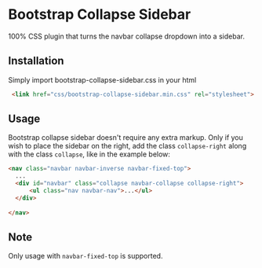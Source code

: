 Bootstrap Collapse Sidebar
===================
100% CSS plugin that turns the navbar collapse dropdown into a sidebar. 



Installation
-------------
Simply import bootstrap-collapse-sidebar.css in your html

```html
 <link href="css/bootstrap-collapse-sidebar.min.css" rel="stylesheet">
```

Usage
-------------
Bootstrap collapse sidebar doesn't require any extra markup.
Only if you wish to place the sidebar on the right,  add the class ```collapse-right``` along with the class ```collapse```, like in the example below:
```html
<nav class="navbar navbar-inverse navbar-fixed-top">
  ...
  <div id="navbar" class="collapse navbar-collapse collapse-right">
      <ul class="nav navbar-nav">...</ul>
  </div>
      
</nav>
``` 

Note
-------------
Only usage with ```navbar-fixed-top``` is supported.
